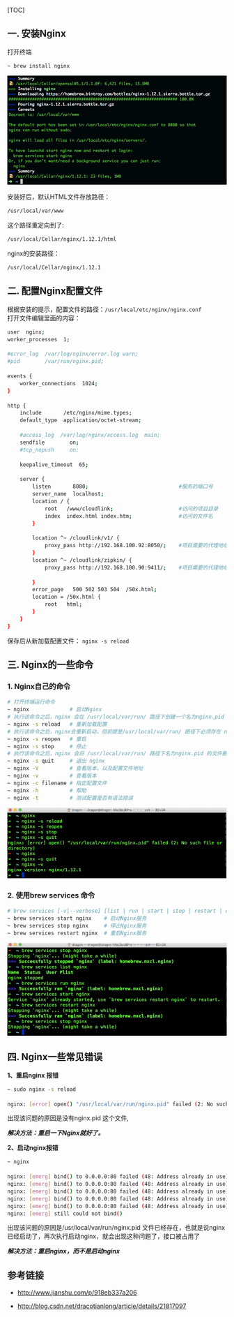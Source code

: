 [TOC]    

## **一. 安装Nginx**   

打开终端
```bash
~ brew install nginx
```

![](./img/003-nginx.png)

安装好后，默认HTML文件存放路径：

```bash
/usr/local/var/www
```

这个路径重定向到了:

```bash
/usr/local/Cellar/nginx/1.12.1/html
```

nginx的安装路径：

```bash
/usr/local/Cellar/nginx/1.12.1
```



## **二. 配置Nginx配置文件**  

根据安装的提示，配置文件的路径：`/usr/local/etc/nginx/nginx.conf`     
打开文件编辑里面的内容：      

```bash
user  nginx;
worker_processes  1;

#error_log  /var/log/nginx/error.log warn;
#pid        /var/run/nginx.pid;

events {
    worker_connections  1024;
}

http {
    include       /etc/nginx/mime.types;
    default_type  application/octet-stream;
    
    #access_log  /var/log/nginx/access.log  main;
    sendfile        on;
    #tcp_nopush     on;

    keepalive_timeout  65;

    server {
        listen       8080;                             #服务的端口号
        server_name  localhost;
        location / {
            root   /www/cloudlink;                     #访问的项目目录
            index  index.html index.htm;               #访问的文件名
        }
		
    	location ^~ /cloudlink/v1/ {
    	    proxy_pass http://192.168.100.92:8050/;    #项目需要的代理地址
    	}
        location ^~ /cloudlink/zipkin/ {
            proxy_pass http://192.168.100.90:9411/;    #项目需要的代理地址
    
        }
        error_page   500 502 503 504  /50x.html;
        location = /50x.html {
            root   html;
        }
    }
}
```

保存后从新加载配置文件： `nginx -s reload`    

## **三. Nginx的一些命令**    

### **1. Nginx自己的命令**   

```bash
# 打开终端运行命令
~ nginx             # 启动Nginx
# 执行该命令之后，nginx 会在 /usr/local/var/run/ 路径下创建一个名为nginx.pid 的文件
~ nginx -s reload   # 重新加载配置
# 执行该命令之后，nginx会重新启动，但前提是/usr/local/var/run/ 路径下必须存在 nginx.pid 文件
~ nginx -s reopen   # 重启
~ nginx -s stop     # 停止
# 执行该命令之后，nginx 会将 /usr/local/var/run/ 路径下名为nginx.pid 的文件删除掉。但前提是/usr/local/var/run/ 路径下必须存在 nginx.pid 文件
~ nginx -s quit     # 退出 nginx
~ nginx -V          # 查看版本，以及配置文件地址
~ nginx -v          # 查看版本
~ nginx -c filename # 指定配置文件
~ nginx -h          # 帮助    
~ nginx -t          # 测试配置是否有语法错误 
```

![](./img/004-nginx.png)

### **2. 使用brew services 命令**

```bash
# brew services [-v|--verbose] [list | run | start | stop | restart | cleanup] [...]
~ brew services start nginx    # 启动Nginx服务
~ brew services stop nginx     # 停止Nginx服务
~ brew services restart nginx  # 重启Nginx服务
```

![](./img/005-nginx.png)

## **四. Nginx一些常见错误**

**1、重启nginx 报错**   

```bash
~ sudo nginx -s reload

nginx: [error] open() "/usr/local/var/run/nginx.pid" failed (2: No such file or directory)
```

出现该问题的原因是没有nginx.pid 这个文件,    

***解决方法：重启一下Nginx就好了。***   

**2、启动nginx报错**   

```bash
~ nginx

nginx: [emerg] bind() to 0.0.0.0:80 failed (48: Address already in use)
nginx: [emerg] bind() to 0.0.0.0:80 failed (48: Address already in use)
nginx: [emerg] bind() to 0.0.0.0:80 failed (48: Address already in use)
nginx: [emerg] bind() to 0.0.0.0:80 failed (48: Address already in use)
nginx: [emerg] bind() to 0.0.0.0:80 failed (48: Address already in use)
nginx: [emerg] still could not bind()
```

出现该问题的原因是/usr/local/var/run/nginx.pid  文件已经存在，也就是说nginx已经启动了，再次执行启动nginx，就会出现这种问题了，接口被占用了      

***解决方法：重启nginx，而不是启动nginx***     


## **参考链接**    

* http://www.jianshu.com/p/918eb337a206     

* http://blog.csdn.net/dracotianlong/article/details/21817097
